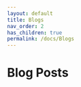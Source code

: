 ```yaml
---
layout: default
title: Blogs
nav_order: 2
has_children: true
permalink: /docs/Blogs
---
```


# Blog Posts

